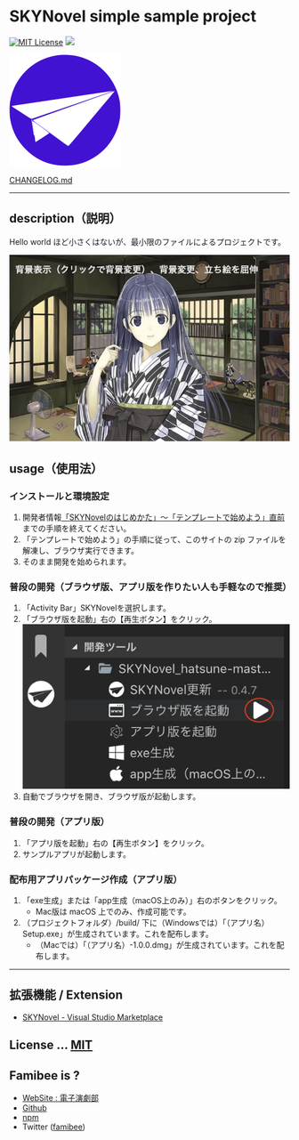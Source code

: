 # SKYNovel simple sample project
[![MIT License](http://img.shields.io/badge/license-MIT-blue.svg?style=flat)](LICENSE)
![](https://img.shields.io/badge/platform-windows%20%7C%20macos-lightgrey.svg)

![logo.svg](build/icon/icon.svg)

[CHANGELOG.md](CHANGELOG.md)

---
## description（説明）

Hello world ほど小さくはないが、最小限のファイルによるプロジェクトです。

![柊さん](build/manual_th.jpg)

## usage（使用法）

### インストールと環境設定
1. 開発者情報[「SKYNovelのはじめかた」〜「テンプレートで始めよう」直前](https://famibee.github.io/SKYNovel/dev.htm)までの手順を終えてください。
2. 「テンプレートで始めよう」の手順に従って、このサイトの zip ファイルを解凍し、ブラウザ実行できます。
3. そのまま開発を始められます。

### 普段の開発（ブラウザ版、アプリ版を作りたい人も手軽なので推奨）
1. 「Activity Bar」SKYNovelを選択します。
2. 「ブラウザ版を起動」右の【再生ボタン】をクリック。
![](build/task_web.png)
3. 自動でブラウザを開き、ブラウザ版が起動します。

### 普段の開発（アプリ版）
1. 「アプリ版を起動」右の【再生ボタン】をクリック。
2. サンプルアプリが起動します。

### 配布用アプリパッケージ作成（アプリ版）
1. 「exe生成」または「app生成（macOS上のみ）」右のボタンをクリック。
	* Mac版は macOS 上でのみ、作成可能です。
2. （プロジェクトフォルダ）/build/ 下に（Windowsでは）「（アプリ名） Setup.exe」が生成されています。これを配布します。
	* （Macでは）「（アプリ名）-1.0.0.dmg」が生成されています。これを配布します。

---
## 拡張機能 / Extension
 - [SKYNovel - Visual Studio Marketplace](https://marketplace.visualstudio.com/items?itemName=famibee.skynovel)

## License ... [MIT](LICENSE)

## Famibee is ?
- [WebSite : 電子演劇部](https://famibee.blog.fc2.com/)
- [Github](https://github.com/famibee/SKYNovel)
- [npm](https://www.npmjs.com/package/skynovel)
- Twitter ([famibee](https://twitter.com/famibee))
